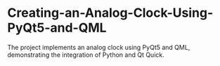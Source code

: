 # Creating-an-Analog-Clock-Using-PyQt5-and-QML
The project implements an analog clock using PyQt5 and QML, demonstrating the integration of Python and Qt Quick. 
